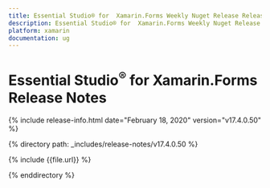 ```yaml
---
title: Essential Studio® for  Xamarin.Forms Weekly Nuget Release Release Notes  
description: Essential Studio® for  Xamarin.Forms Weekly Nuget Release Release Notes  
platform: xamarin
documentation: ug
---
```


# Essential Studio<sup>®</sup> for  Xamarin.Forms  Release Notes  

{% include release-info.html date="February 18, 2020"  version="v17.4.0.50" %} 


{% directory path: _includes/release-notes/v17.4.0.50 %}

{% include {{file.url}} %}

{% enddirectory %}